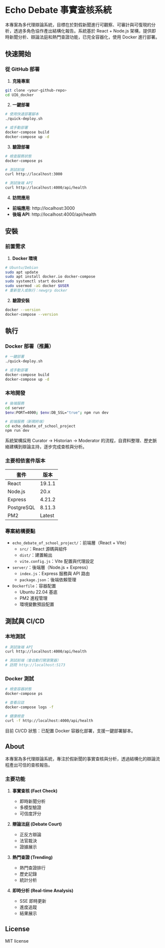 # Echo Debate 事實查核系統

本專案為多代理辯論系統，目標在於對假新聞進行可觀察、可審計與可復現的分析，透過多角色協作產出結構化報告。系統基於 React + Node.js 架構，提供即時新聞分析、辯論法庭和熱門查證功能，已完全容器化，使用 Docker 進行部署。

## 快速開始

### 從 GitHub 部署

1. **克隆專案**
```bash
git clone <your-github-repo>
cd UI6_docker
```

2. **一鍵部署**
```bash
# 使用快速部署腳本
./quick-deploy.sh

# 或手動部署
docker-compose build
docker-compose up -d
```

3. **驗證部署**
```bash
# 檢查服務狀態
docker-compose ps

# 測試前端
curl http://localhost:3000

# 測試後端 API
curl http://localhost:4000/api/health
```

4. **訪問應用**
- **前端應用**: http://localhost:3000
- **後端 API**: http://localhost:4000/api/health

## 安裝

### 前置需求

1. **Docker 環境**
```bash
# Ubuntu/Debian
sudo apt update
sudo apt install docker.io docker-compose
sudo systemctl start docker
sudo usermod -aG docker $USER
# 重新登入或執行：newgrp docker
```

2. **驗證安裝**
```bash
docker --version
docker-compose --version
```

## 執行

### Docker 部署（推薦）

```bash
# 一鍵部署
./quick-deploy.sh

# 或手動部署
docker-compose build
docker-compose up -d
```

### 本地開發

```bash
# 後端服務
cd server
$env:PORT=4000; $env:DB_SSL="true"; npm run dev

# 前端服務（新開終端）
cd echo_debate_of_school_project
npm run dev
```

系統架構採用 Curator → Historian → Moderator 的流程，自資料整理、歷史脈絡建構到辯論主持，逐步完成查核與分析。

### 主要相依套件版本

| 套件 | 版本 |
|------|------|
| React | 19.1.1 |
| Node.js | 20.x |
| Express | 4.21.2 |
| PostgreSQL | 8.11.3 |
| PM2 | Latest |

### 專案結構要點

* `echo_debate_of_school_project/`：前端層（React + Vite）
  * `src/`：React 源碼與組件
  * `dist/`：建置輸出
  * `vite.config.js`：Vite 配置與代理設定
* `server/`：後端層（Node.js + Express）
  * `index.js`：Express 服務與 API 路由
  * `package.json`：後端依賴管理
* `Dockerfile`：容器配置
  * Ubuntu 22.04 基底
  * PM2 進程管理
  * 環境變數預設配置

## 測試與 CI/CD

### 本地測試

```bash
# 測試後端 API
curl http://localhost:4000/api/health

# 測試前端（會自動打開瀏覽器）
# 訪問 http://localhost:5173
```

### Docker 測試

```bash
# 檢查容器狀態
docker-compose ps

# 查看日誌
docker-compose logs -f

# 健康檢查
curl -f http://localhost:4000/api/health
```

目前 CI/CD 狀態：已配置 Docker 容器化部署，支援一鍵部署腳本。

## About

本專案為多代理辯論系統，專注於假新聞的事實查核與分析，透過結構化的辯論流程產出可信的查核報告。

### 主要功能

1. **事實查核 (Fact Check)**
   - 即時新聞分析
   - 多模型驗證
   - 可信度評分

2. **辯論法庭 (Debate Court)**
   - 正反方辯論
   - 法官裁決
   - 證據展示

3. **熱門查證 (Trending)**
   - 熱門查證排行
   - 歷史記錄
   - 統計分析

4. **即時分析 (Real-time Analysis)**
   - SSE 即時更新
   - 進度追蹤
   - 結果展示

## License

MIT license